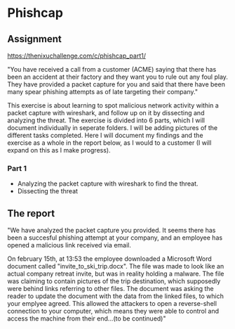 # Phishcap

## Assignment

https://thenixuchallenge.com/c/phishcap_part1/

"You have received a call from a customer (ACME) saying that there has been an accident at their factory and they want you to rule out any foul play. They have provided a packet capture for you and said that there have been many spear phishing attempts as of late targeting their company."

This exercise is about learning to spot malicious network activity within a packet capture with wireshark, and follow up on it by dissecting and analyzing the threat. The exercise is divided into 6 parts, which I will document individually in seperate folders. I will be adding pictures of the different tasks completed. Here I will document my findings and the exercise as a whole in the report below, as I would to a customer (I will expand on this as I make progress).

### Part 1

* Analyzing the packet capture with wireshark to find the threat.
* Dissecting the threat


## The report

"We have analyzed the packet capture you provided. It seems there has been a succesful phishing attempt at your company, and an employee has opened a malicious link received via email. 

On february 15th, at 13:53 the employee downloaded a Microsoft Word document called "invite_to_ski_trip.docx". The file was made to look like an actual company retreat invite, but was in reality holding a malware. The file was claiming to contain pictures of the trip destination, which supposedly were behind links referring to other files. The document was asking the reader to update the document with the data from the linked files, to which your emplyee agreed. This allowed the attackers to open a reverse-shell connection to your computer, which means they were able to control and access the machine from their end...(to be continued)"
